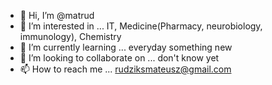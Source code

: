- 👋 Hi, I’m @matrud
- 👀 I’m interested in ... IT, Medicine(Pharmacy, neurobiology, immunology),  Chemistry
- 🌱 I’m currently learning ... everyday something new
- 💞️ I’m looking to collaborate on ... don't know yet
- 📫 How to reach me ... rudziksmateusz@gmail.com

<!---
matrud is a ✨ special ✨ repository because its `README.md` (this file) appears on your GitHub profile.
You can click the Preview link to take a look at your changes.
--->
